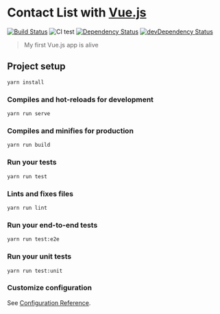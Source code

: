 # Contact List with [Vue.js](https://vuejs.org/)

[![Build Status](https://img.shields.io/travis/com/leosuncin/contact-list.svg?style=flat)](https://app.travis-ci.com/github/leosuncin/contact-list)
![CI test](https://github.com/leosuncin/contact-list/workflows/CI%20test/badge.svg)
[![Dependency Status](https://img.shields.io/david/leosuncin/contact-list.svg?style=flat)](https://david-dm.org/leosuncin/contact-list)
[![devDependency Status](https://img.shields.io/david/dev/leosuncin/contact-list.svg?style=flat)](https://david-dm.org/leosuncin/contact-list#info=devDependencies)

> My first Vue.js app is alive

## Project setup
```
yarn install
```

### Compiles and hot-reloads for development
```
yarn run serve
```

### Compiles and minifies for production
```
yarn run build
```

### Run your tests
```
yarn run test
```

### Lints and fixes files
```
yarn run lint
```

### Run your end-to-end tests
```
yarn run test:e2e
```

### Run your unit tests
```
yarn run test:unit
```

### Customize configuration
See [Configuration Reference](https://cli.vuejs.org/config/).
